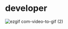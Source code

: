 # developer
![ezgif com-video-to-gif (2)](https://github.com/ORKUNYUCE/developer/assets/136272765/420f0413-afa9-44ef-8069-8ea8d13ab14f)
